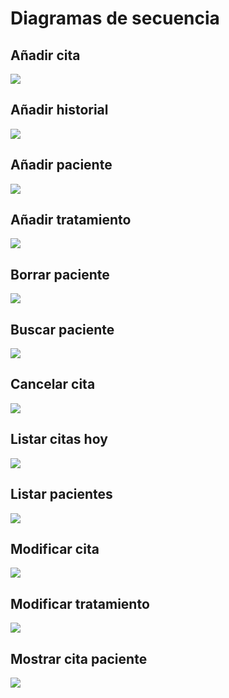 # Diagramas de secuencia

## Añadir cita  
![](https://i.imgur.com/RrnjTnO.jpg)

## Añadir historial  
![](https://i.imgur.com/b6y8dfp.jpg)

## Añadir paciente  
![](https://i.imgur.com/nEtKKPm.jpg)

## Añadir tratamiento  
![](https://i.imgur.com/0Sc2USm.jpg)

## Borrar paciente  
![](https://i.imgur.com/dxVg76v.jpg)

## Buscar paciente  
![](https://i.imgur.com/dLl9wCa.jpg)

## Cancelar cita  
![]( https://i.imgur.com/MXaSOCQ.jpg)

## Listar citas hoy  
![](https://i.imgur.com/CSMWZ3z.jpg)

## Listar pacientes  
![]( https://i.imgur.com/0v7r0We.jpg)

## Modificar cita  
![](https://i.imgur.com/oUToesd.jpg)

## Modificar  tratamiento  
![]( https://i.imgur.com/B7Bbx3H.jpg)

## Mostrar cita paciente  
![](https://i.imgur.com/rVg48LT.jpg)
